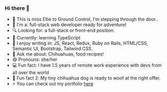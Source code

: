 ### Hi there 👋

- :rocket: This is miss Ellie to Ground Control, I'm stepping through the door..
- :crown: I'm a: full-stack web developer ready for adventure!
- :mag: Looking for: a full-stack or front-end position.
- 🌱 Currently: learning TypeScript
- :pencil: I enjoy writing in: JS, React, Redux, Ruby on Rails, HTML/CSS, Semantic UI, Bootstrap, Tailwind CSS.
- 💬 Ask me about: Chihuahuas, food recipes! 
- 😄 Pronouns: she/her
- :computer: Fun fact: I have 1.5 years of remote work experience with devs from all over the world
- :dog: Fun fact 2: My tiny chihuahua dog is ready to woof at the right offer.
- :zap: You can check out my portfolio [here](https://elizabeth-villalejos.netlify.app)
